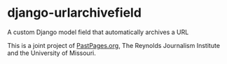 # django-urlarchivefield

A custom Django model field that automatically archives a URL

This is a joint project of [PastPages.org](http://pastpages.org), The Reynolds Journalism Institute and the University of Missouri.
